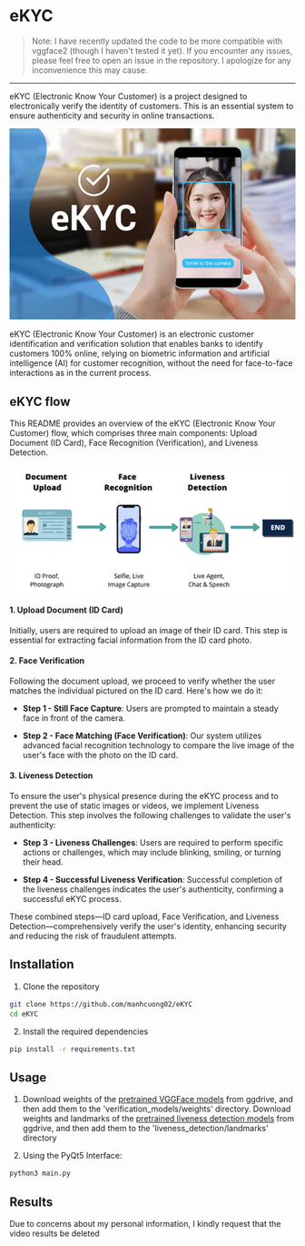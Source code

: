 # eKYC 
> Note: I have recently updated the code to be more compatible with vggface2 (though I haven't tested it yet). If you encounter any issues, please feel free to open an issue in the repository. I apologize for any inconvenience this may cause.

----------------------------

eKYC (Electronic Know Your Customer) is a project designed to electronically verify the identity of customers. This is an essential system to ensure authenticity and security in online transactions.

![](resources/ekyc.jpg)

eKYC (Electronic Know Your Customer) is an electronic customer identification and verification solution that enables banks to identify customers 100% online, relying on biometric information and artificial intelligence (AI) for customer recognition, without the need for face-to-face interactions as in the current process.

## eKYC flow 
This README provides an overview of the eKYC (Electronic Know Your Customer) flow, which comprises three main components: Upload Document (ID Card), Face Recognition (Verification), and Liveness Detection.

![](resources/flow.jpg)

#### 1. Upload Document (ID Card)

Initially, users are required to upload an image of their ID card. This step is essential for extracting facial information from the ID card photo.

#### 2. Face Verification

Following the document upload, we proceed to verify whether the user matches the individual pictured on the ID card. Here's how we do it:

- **Step 1 - Still Face Capture**: Users are prompted to maintain a steady face in front of the camera.

- **Step 2 - Face Matching (Face Verification)**: Our system utilizes advanced facial recognition technology to compare the live image of the user's face with the photo on the ID card.

#### 3. Liveness Detection

To ensure the user's physical presence during the eKYC process and to prevent the use of static images or videos, we implement Liveness Detection. This step involves the following challenges to validate the user's authenticity:

- **Step 3 - Liveness Challenges**: Users are required to perform specific actions or challenges, which may include blinking, smiling, or turning their head.

- **Step 4 - Successful Liveness Verification**: Successful completion of the liveness challenges indicates the user's authenticity, confirming a successful eKYC process.

These combined steps—ID card upload, Face Verification, and Liveness Detection—comprehensively verify the user's identity, enhancing security and reducing the risk of fraudulent attempts.

## Installation
1. Clone the repository
```bash
git clone https://github.com/manhcuong02/eKYC
cd eKYC
```
2. Install the required dependencies
```bash
pip install -r requirements.txt
```

## Usage
1. Download weights of the [pretrained VGGFace models](https://drive.google.com/drive/folders/1-pEMok04-UqpeCi_yscUcIA6ytvxhvkG?usp=drive_link) from ggdrive, and then add them to the 'verification_models/weights' directory. Download weights and landmarks of the [pretrained liveness detection models](https://drive.google.com/drive/folders/1S6zLU8_Cgode7B7mfJWs9oforfAODaGB?usp=drive_link) from ggdrive, and then add them to the 'liveness_detection/landmarks' directory

2. Using the PyQt5 Interface:
```bash
python3 main.py
```

## Results
Due to concerns about my personal information, I kindly request that the video results be deleted
